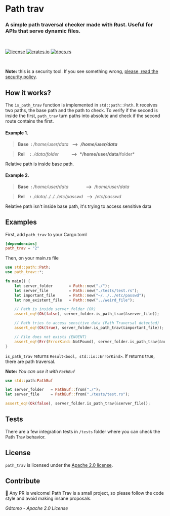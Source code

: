 # Path trav

### A simple path traversal checker made with Rust. Useful for APIs that serve dynamic files.

<br />

[<img alt="license" src="https://img.shields.io/github/license/gatomo-oficial/path_trav.svg?color=06b6d4&style=for-the-badge&logo=Apache">](https://www.apache.org/licenses/LICENSE-2.0)
[<img alt="crates.io" src="https://img.shields.io/crates/v/path_trav.svg?style=for-the-badge&color=fc8d62&logo=rust">](https://crates.io/crates/path_trav)
[<img alt="docs.rs" src="https://img.shields.io/badge/docs.rs-path_trav-66c2a5?style=for-the-badge&labelColor=555555&logo=docs.rs">](https://docs.rs/path_trav)

<br />

**Note:** this is a security tool. If you see something wrong, [please, read the security policy](https://github.com/gatomod/path_trav/security).

## How it works?

The `is_path_trav` function is implemented in `std::path::Path`. It receives two paths, the base path and the path to check.
To verify if the second is inside the first, `path_trav` turn paths into absolute and check if the second route contains the first.

#### Example 1.

> **Base&nbsp;&nbsp;:** _/home/user/data_ &nbsp;&nbsp;**-->**&nbsp; **_/home/user/data_**

> **Rel&nbsp;&nbsp;&nbsp;&nbsp;&nbsp;:** _./data/folder_ &nbsp;&nbsp;&nbsp;&nbsp;&nbsp;&nbsp;&nbsp;&nbsp;&nbsp;**-->**&nbsp; **\*/home/user/data**/folder\*

Relative path is inside base path.

#### Example 2.

> **Base&nbsp;&nbsp;:** _/home/user/data_ &nbsp;&nbsp;&nbsp;&nbsp;&nbsp;&nbsp;&nbsp;&nbsp;&nbsp;&nbsp;&nbsp;&nbsp;&nbsp;**-->**&nbsp; _/home/user/data_

> **Rel&nbsp;&nbsp;&nbsp;&nbsp;&nbsp;:** _./data/../../../etc/passwd_ &nbsp;&nbsp;**-->**&nbsp; _/etc/passwd_

Relative path isn't inside base path, it's trying to access sensitive data

## Examples

First, add `path_trav` to your Cargo.toml

```toml
[dependencies]
path_trav = "2"
```

Then, on your main.rs file

```rust
use std::path::Path;
use path_trav::*;

fn main() {
    let server_folder       = Path::new("./");
    let server_file         = Path::new("./tests/test.rs");
    let important_file      = Path::new("~/../../etc/passwd");
    let non_existent_file   = Path::new("../weird_file");

    // Path is inside server_folder (Ok)
    assert_eq!(Ok(false), server_folder.is_path_trav(&server_file));

    // Path tries to access sensitive data (Path Traversal detected)
    assert_eq!(Ok(true), server_folder.is_path_trav(&important_file));

    // File does not exists (ENOENT)
    assert_eq!(Err(ErrorKind::NotFound), server_folder.is_path_trav(&non_existent_file));
}

```

`is_path_trav` returns `Result<bool, std::io::ErrorKind>`. If returns true, there are path traversal.

**Note:** _You can use it with `PathBuf`_

```rust
use std::path:PathBuf

let server_folder   = PathBuf::from("./");
let server_file     = PathBuf::from("./tests/test.rs");

assert_eq!(Ok(false), server_folder.is_path_trav(&server_file));
```

## Tests

There are a few integration tests in `/tests` folder where you can check the Path Trav behavior.

## License

`path_trav` is licensed under the [Apache 2.0 license](https://www.apache.org/licenses/LICENSE-2.0).

## Contribute

🥳 Any PR is welcome! Path Trav is a small project, so please follow the code style and avoid making insane proposals.

_Gátomo - Apache 2.0 License_
